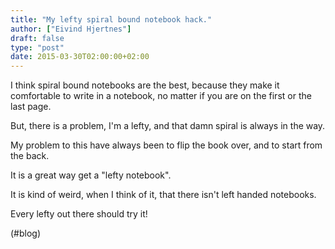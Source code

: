 ```yaml
---
title: "My lefty spiral bound notebook hack."
author: ["Eivind Hjertnes"]
draft: false
type: "post"
date: 2015-03-30T02:00:00+02:00
---
```


I think spiral bound notebooks are the best, because they make it
comfortable to write in a notebook, no matter if you are on the first or
the last page.

But, there is a problem, I'm a lefty, and that damn spiral is always in
the way.

My problem to this have always been to flip the book over, and to start
from the back.

It is a great way get a "lefty notebook".

It is kind of weird, when I think of it, that there isn't left handed
notebooks.

Every lefty out there should try it!

(#blog)
